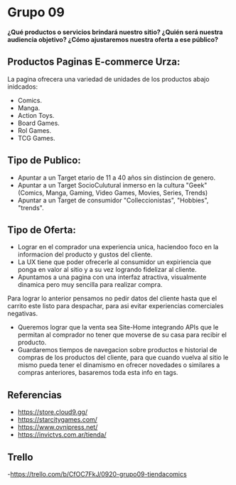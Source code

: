# Grupo 09

**¿Qué productos o servicios brindará nuestro sitio? ¿Quién será nuestra audiencia
objetivo? ¿Cómo ajustaremos nuestra oferta a ese público?**

## Productos Paginas E-commerce Urza:

La pagina ofrecera una variedad de unidades de los productos abajo inidcados:

- Comics.
- Manga.
- Action Toys.
- Board Games.
- Rol Games.
- TCG Games.

## Tipo de Publico:

- Apuntar a un Target etario de 11 a 40 años sin distincion de genero.
- Apuntar a un Target SocioCulutural inmerso en la cultura "Geek"(Comics, Manga, Gaming, Video Games, Movies, Series, Trends)
- Apuntar a un Target de consumidor "Colleccionistas", "Hobbies", "trends".

## Tipo de Oferta:

- Lograr en el comprador una experiencia unica, haciendoo foco en la informacion del producto y gustos del cliente.
- La UX tiene que poder ofrecerle al consumidor un expiriencia que ponga en valor al sitio y a su vez logrando fidelizar al cliente.
- Apuntamos a una pagina con una interfaz atractiva, visualmente dinamica pero muy sencilla para realizar compra.

Para lograr lo anterior pensamos no pedir datos del cliente hasta que el carrito este listo para despachar, para asi evitar experiencias comerciales negativas.

- Queremos lograr que la venta sea Site-Home integrando APIs que le permitan al comprador no tener que moverse de su casa para recibir el producto.
- Guardaremos tiempos de navegacion sobre productos e historial de compras de los productos del cliente, para que cuando vuelva al sitio le mismo pueda tener el dinamismo en ofrecer novedades o similares a compras anteriores, basaremos toda esta info en tags.

## Referencias
- https://store.cloud9.gg/
- https://starcitygames.com/
- https://www.ovnipress.net/
- https://invictvs.com.ar/tienda/

## Trello
-https://trello.com/b/CfOC7FkJ/0920-grupo09-tiendacomics
